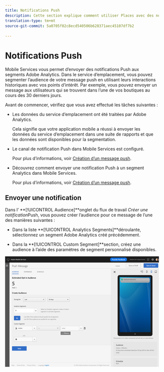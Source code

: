 ```yaml
---
title: Notifications Push
description: Cette section explique comment utiliser Places avec des notifications Push.
translation-type: tm+mt
source-git-commit: 5a0705f02c8ecd540506b628371aec45107df7b2

---
```



# Notifications Push

Mobile Services vous permet d’envoyer des notifications Push aux segments Adobe Analytics. Dans le service d’emplacement, vous pouvez segmenter l’audience de votre message push en utilisant leurs interactions historiques avec vos points d’intérêt. Par exemple, vous pouvez envoyer un message aux utilisateurs qui se trouvent dans l’une de vos boutiques au cours des 30 derniers jours.

Avant de commencer, vérifiez que vous avez effectué les tâches suivantes :

* Les données du service d’emplacement ont été traitées par Adobe Analytics.

   Cela signifie que votre application mobile a réussi à envoyer les données du service d’emplacement dans une suite de rapports et que les données sont disponibles pour la segmentation.

* Le canal de notification Push dans Mobile Services est configuré.

   Pour plus d’informations, voir [Création d’un message push](https://docs.adobe.com/content/help/en/mobile-services/using/manage-app-settings-ug/configuring-app/prerequisites-push-messaging.html).

* Découvrez comment envoyer une notification Push à un segment Analytics dans Mobile Services.

   Pour plus d’informations, voir [Création d’un message push](https://docs.adobe.com/content/help/en/mobile-services/using/messaging-ug/push-messages/t-create-push-message.html).

## Envoyer une notification

Dans l’ **[!UICONTROL Audience]**onglet du flux de travail *Créer une notification*Push, vous pouvez créer l’audience pour ce message de l’une des manières suivantes :

* Dans la liste **[!UICONTROL Analytics Segments]**déroulante, sélectionnez un segment Adobe Analytics créé précédemment.

* Dans la **[!UICONTROL Custom Segment]**section, créez une audience à l’aide des paramètres de segment personnalisé disponibles.

![configuration d’un message push](/help/assets/push-set-up.png)
